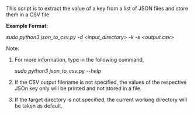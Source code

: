 This script is to extract the value of a key from a list of JSON files and store them in a CSV file

**Example Format:**

  _sudo python3 json_to_csv.py -d <input_directory> -k <keyname> -s <output.csv>_

Note:
 
1. For more information, type in the following command,

    _sudo python3 json_to_csv.py --help_

2. If the CSV output filename is not specified, the values of the respective JSOn key only will be printed and not stored in a file.

3. If the target directory is not specified, the current working directory will be taken as default.
